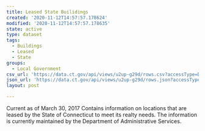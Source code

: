 ```yaml
---
title: Leased State Builidings
created: '2020-11-12T14:57:57.178624'
modified: '2020-11-12T14:57:57.178635'
state: active
type: dataset
tags:
  - Buildings
  - Leased
  - State
groups:
  - Local Government
csv_url: 'https://data.ct.gov/api/views/u2up-g29d/rows.csv?accessType=DOWNLOAD'
json_url: 'https://data.ct.gov/api/views/u2up-g29d/rows.json?accessType=DOWNLOAD'
layout: post

---
```

Current as of March 30, 2017
Contains information on locations that are leased by the State of Connecticut to meet its realty needs.  The information is currently maintained by the Department of Administrative Services.

